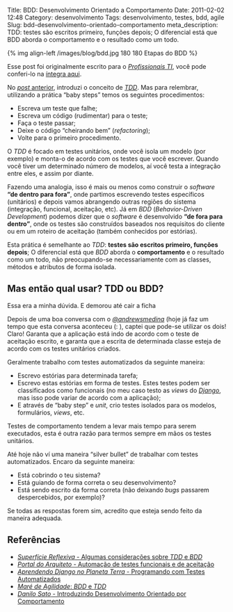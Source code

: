 Title: BDD: Desenvolvimento Orientado a Comportamento
Date: 2011-02-02 12:48
Category: desenvolvimento
Tags: desenvolvimento, testes, bdd, agile
Slug: bdd-desenvolvimento-orientado-comportamento
meta_description: TDD: testes são escritos primeiro, funções depois; O diferencial está que BDD aborda o comportamento e o resultado como um todo.

{% img align-left /images/blog/bdd.jpg 180 180 Etapas do BDD %}

Esse post foi originalmente escrito para o [*Profissionais TI*][], você
pode conferi-lo na [íntegra aqui][].

<!-- PELICAN_END_SUMMARY -->

No [*post* anterior][], introduzi o conceito de [*TDD*][]. Mas para
relembrar, utilizando a prática “baby steps” temos os seguintes
procedimentos:

- Escreva um teste que falhe;
- Escreva um código (rudimentar) para o teste;
- Faça o teste passar;
- Deixe o código “cheirando bem” (_refactoring_);
- Volte para o primeiro procedimento.

O _TDD_ é focado em testes unitários, onde você isola um modelo (por
exemplo) e monta-o de acordo com os testes que você escrever. Quando
você tiver um determinado número de modelos, aí você testa a integração
entre eles, e assim por diante.

Fazendo uma analogia, isso é mais ou menos como construir o _software_
**“de dentro para fora”**, onde partimos escrevendo testes específicos
(unitários) e depois vamos abrangendo outras regiões do sistema
(integração, funcional, aceitação, etc). Já em _BDD_ (_Behavior-Driven
Development_) podemos dizer que o _software_ é desenvolvido **“de fora
para dentro”**, onde os testes são construídos baseados nos requisitos
do cliente ou em um roteiro de aceitação (também conhecidos por
estórias).

Esta prática é semelhante ao _TDD_: **testes são escritos primeiro,
funções depois**; O diferencial está que _BDD_ aborda o
**comportamento** e o resultado como um todo, não preocupando-se
necessariamente com as classes, métodos e atributos de forma isolada.

## Mas então qual usar? TDD ou BDD?

Essa era a minha dúvida. E demorou até cair a ficha

Depois de uma boa conversa com o [*@andrewsmedina*][] (hoje já faz um
tempo que esta conversa aconteceu (: ), captei que pode-se utilizar os
dois! Claro! Garanta que a aplicação está indo de acordo com o teste de
aceitação escrito, e garanta que a escrita de determinada classe esteja
de acordo com os testes unitários criados.

Geralmente trabalho com testes automatizados da seguinte maneira:

- Escrevo estórias para determinada tarefa;
- Escrevo estas estórias em forma de testes. Estes testes podem ser
  classificados como funcionais (no meu caso testo as _views_ do
  [*Django*][], mas isso pode variar de acordo com a aplicação);
- E através de “baby step” e _unit_, crio testes isolados para os
  modelos, formulários, _views_, etc.

Testes de comportamento tendem a levar mais tempo para serem executados,
esta é outra razão para termos sempre em mãos os testes unitários.

Até hoje não ví uma maneira “silver bullet” de trabalhar com testes
automatizados. Encaro da seguinte maneira:

- Está cobrindo o teu sistema?
- Está guiando de forma correta o seu desenvolvimento?
- Está sendo escrito da forma correta (não deixando _bugs_ passarem
  despercebidos, por exemplo)?

Se todas as respostas forem sim, acredito que esteja sendo feito da
maneira adequada.

## Referências

- [_Superfície Reflexiva_ - Algumas considerações sobre _TDD_ e
  _BDD_][superficie-reflexiva]
- [_Portal do Arquiteto_ - Automação de testes funcionais e de
  aceitação][portal-do-arquiteto]
- [_Aprendendo Django no Planeta Terra_ - Programando com Testes
  Automatizados][aprendendo-django]
- [_Maré de Agilidade_: _BDD_ e _TDD_][mare-de-agilidade]
- [_Danilo Sato_ - Introduzindo Desenvolvimento Orientado por
  Comportamento][danilo-sato]

[*profissionais ti*]: http://www.profissionaisti.com.br/ "Artigos sobre Tecnologia da Informação"
[íntegra aqui]: http://www.profissionaisti.com.br/2010/01/bdd-desenvolvimento-orientado-a-comportamento/ "BDD: Desenvolvimento Orientado a Comportamento"
[*post* anterior]: {filename}tdd-desenvolvimento-orientado-a-testes.md "TDD: Desenvolvimento Orientado a Testes"
[*tdd*]: {tag}tdd
[*@andrewsmedina*]: http://twitter.com/andrewsmedina "Siga o Andrews no Twitter."
[*django*]: {tag}django "Leia mais sobre Django"
[superficie-reflexiva]: http://logbr.reflectivesurface.com/2008/10/27/algumas-consideracoes-sobre-tdd-e-bdd/ "Leia mais no Superfície Reflexiva."
[portal-do-arquiteto]: http://portalarquiteto.blogspot.com/2008/02/automao-de-testes-funcionais-e-de.html "Leia mais no Portal do Arquiteto."
[aprendendo-django]: http://www.aprendendodjango.com/programando-com-testes-automatizados/ "Leia mais no Aprendendo Django."
[mare-de-agilidade]: http://www.slideshare.net/cmilfont/mare-de-agilidade-bdd-e-tdd "Veja a apresentação no Slideshare."
[danilo-sato]: http://www.dtsato.com/blog/work/introduzindo_desenvolvimento_orientado_comportamento_bdd/ "Leia mais no blog do Sato."
